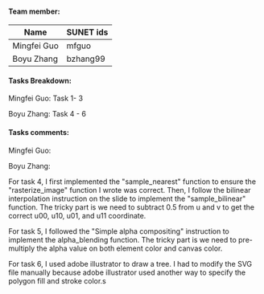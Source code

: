 #### Team member:

| Name        | SUNET ids |
| ----------- | --------- |
| Mingfei Guo | mfguo     |
| Boyu Zhang  | bzhang99  |

#### Tasks Breakdown:

Mingfei Guo: Task 1- 3

Boyu Zhang: Task 4 - 6

#### Tasks comments:

Mingfei Guo:

Boyu Zhang: 

For task 4, I first implemented the "sample_nearest" function to ensure the "rasterize_image" function I wrote was correct. Then, I follow the bilinear interpolation instruction on the slide to implement the "sample_bilinear" function. The tricky part is we need to subtract 0.5 from u and v to get the correct u00, u10, u01, and u11 coordinate.

For task 5, I followed the "Simple alpha compositing" instruction to implement the alpha_blending function. The tricky part is we need to pre-multiply the alpha value on both element color and canvas color.

For task 6, I used adobe illustrator to draw a tree. I had to modify the SVG file manually because adobe illustrator used another way to specify the polygon fill and stroke color.s
